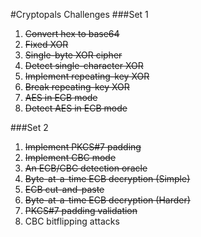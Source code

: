 #Cryptopals Challenges
###Set 1
1. ~~Convert hex to base64~~
2. ~~Fixed XOR~~
3. ~~Single-byte XOR cipher~~
4. ~~Detect single-character XOR~~
5. ~~Implement repeating-key XOR~~
6. ~~Break repeating-key XOR~~
7. ~~AES in ECB mode~~
8. ~~Detect AES in ECB mode~~

###Set 2
1. ~~Implement PKCS#7 padding~~
2. ~~Implement CBC mode~~
3. ~~An ECB/CBC detection oracle~~
4. ~~Byte-at-a-time ECB decryption (Simple)~~
5. ~~ECB cut-and-paste~~
6. ~~Byte-at-a-time ECB decryption (Harder)~~
7. ~~PKCS#7 padding validation~~
8. CBC bitflipping attacks